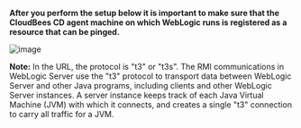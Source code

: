 **After you perform the setup below it is important to make sure that the CloudBees CD agent machine on which WebLogic runs is registered as a resource that can be pinged.**


![image](images/Config/EC-WLSConfig.png)


**Note:** In the URL, the protocol is "t3" or "t3s". The
RMI communications in WebLogic Server use
the "t3" protocol to transport data between WebLogic
Server and other Java programs, including clients and
other WebLogic Server instances. A server instance
keeps track of each Java Virtual Machine (JVM) with
which it connects, and creates a single "t3" connection
to carry all traffic for a JVM.



